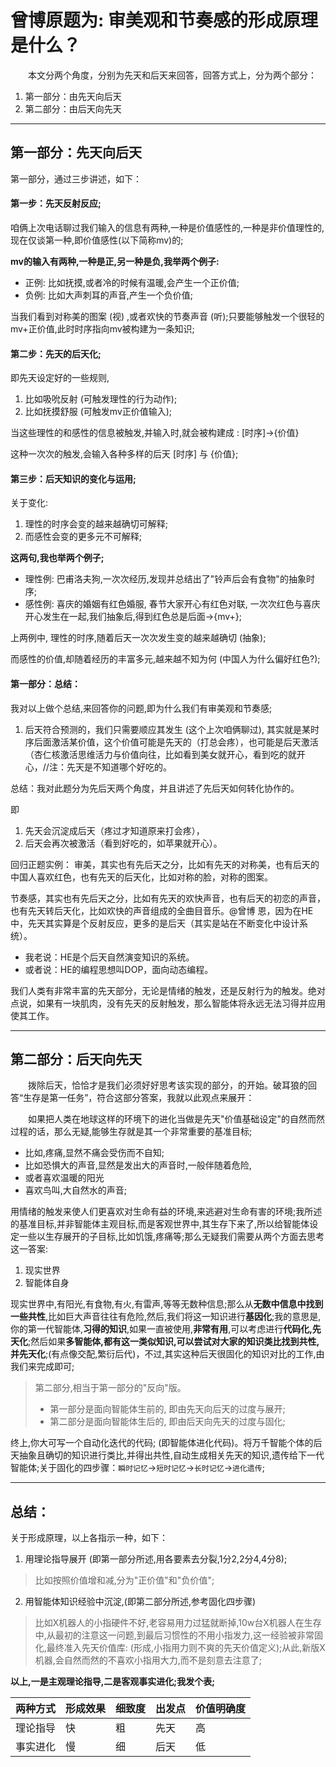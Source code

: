 # 曾博原题为: 审美观和节奏感的形成原理是什么？

　　本文分两个角度，分别为先天和后天来回答，回答方式上，分为两个部分：

1. 第一部分：由先天向后天
2. 第二部分：由后天向先天

***

## 第一部分：先天向后天

第一部分，通过三步讲述，如下：

#### 第一步：先天反射反应;

咱俩上次电话聊过我们输入的信息有两种,一种是价值感性的,一种是非价值理性的,现在仅谈第一种,即价值感性(以下简称mv)的;

**mv的输入有两种,一种是正,另一种是负,我举两个例子:**
* 正例: 比如抚摸,或者冷的时候有温暖,会产生一个正价值;
* 负例: 比如大声刺耳的声音,产生一个负价值;

当我们看到对称美的图案 (视) ,或者欢快的节奏声音 (听);只要能够触发一个很轻的mv+正价值,此时时序指向mv被构建为一条知识;

#### 第二步：先天的后天化;

即先天设定好的一些规则,
1. 比如吸吮反射 (可触发理性的行为动作);
2. 比如抚摸舒服 (可触发mv正价值输入);

当这些理性的和感性的信息被触发,并输入时,就会被构建成 : [时序]->{价值}

这种一次次的触发,会输入各种多样的后天 [时序] 与 {价值};

#### 第三步：后天知识的变化与运用;

关于变化:
1. 理性的时序会变的越来越确切可解释;
2. 而感性会变的更多元不可解释;

**这两句,我也举两个例子;**
* 理性例: 巴甫洛夫狗,一次次经历,发现并总结出了"铃声后会有食物"的抽象时序;
* 感性例: 喜庆的婚姻有红色婚服, 春节大家开心有红色对联, 一次次红色与喜庆开心发生在一起,我们抽象后,得到红色总是后面->{mv+};

上两例中, 理性的时序,随着后天一次次发生变的越来越确切 (抽象);

而感性的价值,却随着经历的丰富多元,越来越不知为何 (中国人为什么偏好红色?);

#### 第一部分：总结：

我对以上做个总结,来回答你的问题,即为什么我们有审美观和节奏感;

1. 后天符合预测的，我们只需要顺应其发生 (这个上次咱俩聊过), 其实就是某时序后面激活某价值，这个价值可能是先天的（打总会疼），也可能是后天激活（杏仁核激活思维活力与价值向往，比如看到美女就开心，看到吃的就开心，//注：先天是不知道哪个好吃的。

总结：我对此题分为先后天两个角度，并且讲述了先后天如何转化协作的。

即
1. 先天会沉淀成后天（疼过才知道原来打会疼），
2. 后天会再次被激活（看到好吃的，如苹果就开心）。

回归正题实例：
审美，其实也有先后天之分，比如有先天的对称美，也有后天的中国人喜欢红色，也有先天的后天化，比如对称的脸，对称的图案。

节奏感，其实也有先后天之分，比如有先天的欢快声音，也有后天的初恋的声音，也有先天转后天化，比如欢快的声音组成的全曲目音乐。@曾博 恩，因为在HE中，先天其实算是个反射反应，更多的是后天（其实是站在不断变化中设计系统）。

* 我老说：HE是个后天自然演变知识的系统。
* 或者说：HE的编程思想叫DOP，面向动态编程。

我们人类有非常丰富的先天部分，无论是情绪的触发，还是反射行为的触发。绝对点说，如果有一块肌肉，没有先天的反射触发，那么智能体将永远无法习得并应用使其工作。

***

## 第二部分：后天向先天

　　拨除后天，恰恰才是我们必须好好思考该实现的部分，的开始。破耳狼的回答“生存是第一任务”，符合这部分答案，我就以此观点来展开：

　　如果把人类在地球这样的环境下的进化当做是先天"价值基础设定"的自然而然过程的话，那么无疑,能够生存就是其一个非常重要的基准目标;

* 比如,疼痛,显然不痛会受伤而不自知;
* 比如恐惧大的声音,显然是发出大的声音时,一般伴随着危险,
* 或者喜欢温暖的阳光
* 喜欢鸟叫,大自然水的声音;

用情绪的触发来使人们更喜欢对生命有益的环境,来逃避对生命有害的环境;我所述的基准目标,并非智能体主观目标,而是客观世界中,其生存下来了,所以给智能体设定一些以生存展开的子目标,比如饥饿,疼痛等;那么无疑我们需要从两个方面去思考这一答案:
1. 现实世界
2. 智能体自身

现实世界中,有阳光,有食物,有火,有雷声,等等无数种信息;那么从**无数中信息中找到一些共性**,比如巨大声音往往有危险,然后,我们将这一知识进行**基因化**;我的意思是,你的第一代智能体,**习得的知识**,如果一直被使用,**非常有用**,可以考虑进行**代码化,先天化**;然后如果**多智能体,都有这一类似知识,可以尝试对大家的知识类比找到共性,并先天化**;(有点像交配,繁衍后代)，不过,其实这种后天很固化的知识对比的工作,由我们来完成即可;

> 第二部分,相当于第一部分的"反向"版。
> * 第一部分是面向智能体生前的, 即由先天向后天的过度与展开;
> * 第二部分是面向智能体生后的, 即由后天向先天的过度与固化;

终上,你大可写一个自动化迭代的代码; (即智能体进化代码)。将万千智能个体的后天抽象且确切的知识进行类比,并得出共性,自动生成相关先天的知识,遗传给下一代智能体;关于固化的四步骤：`瞬时记忆`->`短时记忆`->`长时记忆`->`进化遗传`;

***

## 总结：

关于形成原理，以上各指示一种，如下：
1. 用理论指导展开 (即第一部分所述,用各要素去分裂,1分2,2分4,4分8);
  > 比如按照价值增和减,分为"正价值"和"负价值";

2. 用智能体知识经验中沉淀,(即第二部分所述,参考固化四步骤)
  > 比如X机器人的小指硬件不好,老容易用力过猛就断掉,10w台X机器人在生存中,从最初的注意这一问题,到最后习惯性的不用小指发力,这一经验被非常固化,最终准入先天价值库: (形成,小指用力则不爽的先天价值定义);从此,新版X机器,会自然而然的不喜欢小指用大力,而不是刻意去注意了;

**以上,一是主观理论指导,二是客观事实进化;我发个表;**

| 两种方式 | 形成效果 | 细致度 | 出发点 | 价值明确度 |
| --- | --- | --- | --- | --- |
| 理论指导 | 快 | 粗 | 先天 | 高 |
| 事实进化 | 慢 | 细 | 后天 | 低 |
